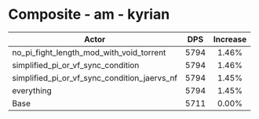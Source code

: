 # Composite - am - kyrian
| Actor | DPS | Increase |
|---|:---:|:---:|
|no_pi_fight_length_mod_with_void_torrent|5794|1.46%|
|simplified_pi_or_vf_sync_condition|5794|1.46%|
|simplified_pi_or_vf_sync_condition_jaervs_nf|5794|1.45%|
|everything|5794|1.45%|
|Base|5711|0.00%|

